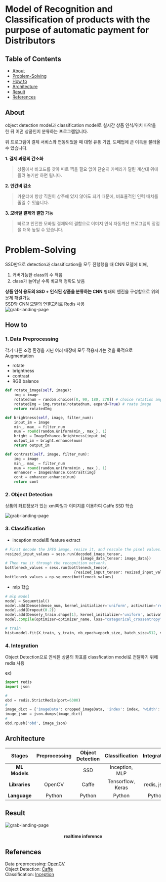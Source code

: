 # **Model of Recognition and Classification of products with the purpose of automatic payment for Distributors**
  
  

## Table of Contents  
* [About](#about)
* [Problem-Solving](#problem-Solving)
* [How to](#how-to)
* [Architecture](#architecture)
* [Result](#result)
* [References](#references)
  


## About

object detection model과 classification model로 실시간 상품 인식/위치 파악을 한 뒤 어떤 상품인지 분류하는 프로그램입니다.  


위 프로그램이 결제 서비스와 연동되었을 때 대형 유통 기업, 도매업에 큰 이득을 불러올 수 있습니다.  
  
    

**1. 결제 과정의 간소화**
> 상품에서 바코드를 찾아 따로 찍을 필요 없이 단순히 카메라가 달린 계산대 위에 올려 놓기만 하면 됩니다.  

**2. 인건비 감소**
> 카운터에 항상 직원이 상주해 있지 않아도 되기 때문에, 비효율적인 인력 배치를 줄일 수 잇습니다.  

**3. 모바일 결제와 결합 가능**
> 빠르고 안전한 모바일 결제와의 결합으로 이미지 인식 자동계산 프로그램의 장점을 더욱 높일 수 있습니다.  
  
  
# Problem-Solving
SSD만으로 detection과 classification을 모두 진행했을 때 CNN 모델에 비해,  
1. 커버가능한 class의 수 적음
2. class가 늘어날 수록 비교적 정확도 낮음
  
**상품 인식 용도의 SSD + 인식된 상품을 분류하는 CNN** 형태의 엔진을 구성함으로 위의 문제 해결가능  
SSD와 CNN 모델의 연결고리로 Redis 사용  
![grab-landing-page](https://github.com/rib-president/Hide-on-bush/blob/master/sample/checkout_solution.JPG)





## How to
### 1. Data Preprocessing  
각기 다른 조명 환경을 지닌 여러 매장에 모두 적용시키는 것을 목적으로 Augmentation
* rotate
* brightness
* contrast
* RGB balance
  

``` python
def rotate_image(self, image):
    img = image
    rotatednum = random.choice([0, 90, 180, 270]) # choice rotation angle randomly
    rotatedImg = img.rotate(rotatednum, expand=True) # roate image
    return rotatedImg
```
  
``` python
def brightness(self, image, filter_num):
    input_im = image
    min_, max_ = filter_num
    num = round(random.uniform(min_, max_), 1)
    bright = ImageEnhance.Brightness(input_im)
    output_im = bright.enhance(num)
    return output_im
```
  
``` python
def contrast(self, image, filter_num):
    img = image
    min_, max_ = filter_num
    num = round(random.uniform(min_, max_), 1)
    enhancer = ImageEnhance.Contrast(img)
    cont = enhancer.enhance(num)
    return cont
```
  

### 2. Object Detection  
상품의 좌표정보가 있는 xml파일과 이미지를 이용하여 Caffe SSD 학습
  
  
![grab-landing-page](https://github.com/rib-president/Hide-on-bush/blob/master/sample/ssd_xml.JPG)
  
  
  
### 3. Classification  
* inception model로 feature extract
  
``` python
# First decode the JPEG image, resize it, and rescale the pixel values.
resized_input_values = sess.run(decoded_image_tensor,
                                  {image_data_tensor: image_data})
# Then run it through the recognition network.
bottleneck_values = sess.run(bottleneck_tensor,
                               {resized_input_tensor: resized_input_values})
bottleneck_values = np.squeeze(bottleneck_values)
```  
  
  

* mlp 학습
  
``` python
# mlp model
model = Sequential()
model.add(Dense(dense_num, kernel_initializer='uniform', activation='relu', input_dim=2048))
model.add(Dropout(0.2))
model.add(Dense(y_train.shape[1], kernel_initializer='uniform', activation='softmax'))
model.compile(optimizer=optimizer_name, loss="categorical_crossentropy", metrics=["accuracy"])

# train
hist=model.fit(X_train, y_train, nb_epoch=epoch_size, batch_size=512, validation_data=(X_test, y_test), callbacks=callbacks_list)
```
  
  
### 4. Integration
Object Detection으로 인식된 상품의 좌표를 classfication model로 전달하기 위해 redis 사용
  
ex)
``` python
import redis
import json

#
obd = redis.StrictRedis(port=6380)
#
image_dict = {'imageData': cropped_imageData, 'index': index, 'width': w, 'height': h}
image_json = json.dumps(image_dict)
#
obd.rpush('obd', image_json)
```



  

## Architecture  


|Stages | Preprocessing | Object Detection |Classification|Integration|
|:-----:|:-------------:|:----------------:|:---------------------:|:---------:|
|**ML Models** | | SSD | Inception, MLP| |
|**Libraries** | OpenCV | Caffe | Tensorflow, Keras|redis, json|
|**Language** | Python | Python | Python| Python|
  


## Result
![grab-landing-page](https://github.com/rib-president/Hide-on-bush/blob/master/sample/output.gif)
#### <center>realtime inference</center>
  
  

## References
Data preprocessing: [OpenCV](http://opencv.org)  
Object Detection: [Caffe](https://github.com/wupeng78/weiliu89-caffe)   
Classification: [Inception](https://www.tensorflow.org/hub/tutorials/image_retraining)
